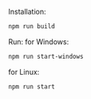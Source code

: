 Installation:
```sh
npm run build
```
Run:
for Windows:
```sh
npm run start-windows
```
for Linux:
```sh
npm run start
```